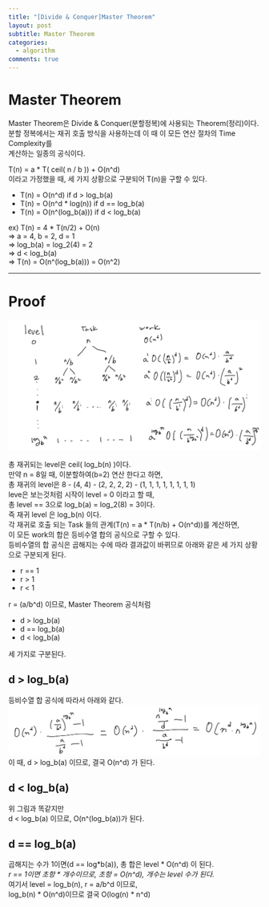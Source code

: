 ```yaml
---
title: "[Divide & Conquer]Master Theorem"
layout: post
subtitle: Master Theorem
categories:
  - algorithm
comments: true
---
```


# Master Theorem

Master Theorem은 Divide & Conquer(분할정복)에 사용되는 Theorem(정리)이다.  
분할 정복에서는 재귀 호출 방식을 사용하는데 이 때 이 모든 연산 절차의 Time Complexity를  
계산하는 일종의 공식이다.

T(n) = a \* T( ceil( n / b )) + O(n^d)  
이라고 가정했을 때, 세 가지 상황으로 구분되어 T(n)을 구할 수 있다.

- T(n) = O(n^d) if d > log_b(a)
- T(n) = O(n^d \* log(n)) if d == log_b(a)
- T(n) = O(n^(log_b(a))) if d < log_b(a)

ex) T(n) = 4 \* T(n/2) + O(n)  
=> a = 4, b = 2, d = 1  
=> log_b(a) = log_2(4) = 2  
=> d < log_b(a)  
=> T(n) = O(n^(log_b(a))) = O(n^2)

---

# Proof

![Master Theorem Proof](/assets/img/study/ALG/mastertheorem.png)

총 재귀되는 level은 ceil( log_b(n) )이다.  
만약 n = 8일 때, 이분할하여(b=2) 연산 한다고 하면,  
총 재귀의 level은 8 - (4, 4) - (2, 2, 2, 2) - (1, 1, 1, 1, 1, 1, 1, 1)  
leve은 보는것처럼 시작이 level = 0 이라고 할 때,  
총 level == 3으로 log_b(a) = log_2(8) = 3이다.  
즉 재귀 level 은 log_b(n) 이다.  
각 재귀로 호출 되는 Task 들의 관계(T(n) = a \* T(n/b) + O(n^d))를 계산하면,  
이 모든 work의 합은 등비수열 합의 공식으로 구할 수 있다.  
등비수열의 합 공식은 곱해지는 수에 따라 결과값이 바뀌므로 아래와 같은 세 가지 상황으로 구분되게 된다.

- r == 1
- r > 1
- r < 1

r = (a/b^d) 이므로, Master Theorem 공식처럼

- d > log_b(a)
- d == log_b(a)
- d < log_b(a)

세 가지로 구분된다.

## d > log_b(a)

등비수열 합 공식에 따라서 아래와 같다.  
![Master Toeorem Proof1](/assets/img/study/ALG/mastertheorempr1.png)  
이 때, d > log_b(a) 이므로, 결국 O(n^d) 가 된다.

## d < log_b(a)

위 그림과 똑같지만  
d < log_b(a) 이므로, O(n^(log_b(a))가 된다.

## d == log_b(a)

곱해지는 수가 1이면(d == log*b(a)), 총 합은 level * O(n^d) 이 된다.  
_r == 1이면 초항 \* 개수이므로, 초항 = O(n^d), 개수는 level 수가 된다._  
여기서 level = log_b(n), r = a/b^d 이므로,  
log_b(n) \* O(n^d)이므로 결국 O(log(n) \* n^d)
